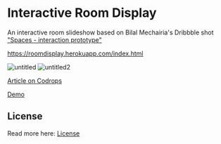 # Interactive Room Display

An interactive room slideshow based on Bilal Mechairia's Dribbble shot ["Spaces - interaction prototype"](https://dribbble.com/shots/2275597-Spaces-interaction-prototype)

https://roomdisplay.herokuapp.com/index.html

![untitled](https://cloud.githubusercontent.com/assets/23016977/21487951/19cc5842-cbd0-11e6-9ddc-e2e2ed8e88e7.png)
![untitled2](https://cloud.githubusercontent.com/assets/23016977/21487952/19efc41c-cbd0-11e6-87d9-8e9250c8dd41.jpg)


[Article on Codrops](http://tympanus.net/codrops/?p=25440)

[Demo](http://tympanus.net/Development/RoomDisplay/)

## License

Read more here: [License](http://tympanus.net/codrops/licensing/)
